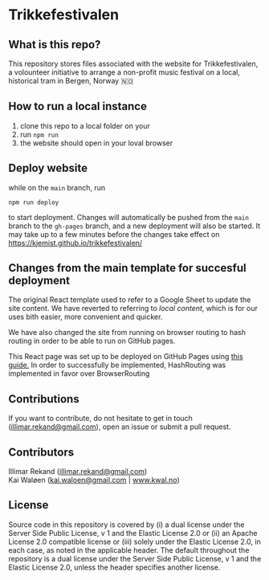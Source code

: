 # Trikkefestivalen

## What is this repo?
This repository stores files associated with the website for Trikkefestivalen, a volounteer initiative to arrange a non-profit music festival on a local, historical tram in Bergen, Norway :norway:


## How to run a local instance

1. clone this repo to a local folder on your 
2. run `npm run`
3. the website should open in your loval browser

## Deploy website

while on the `main` branch, run 

`npm run deploy`

to start deployment. Changes will automatically be pushed from the `main` branch to the `gh-pages` branch, and a new deployment will also be started. It may take up to a few minutes before the changes take effect on https://kjemist.github.io/trikkefestivalen/ 

## Changes from the main template for succesful deployment

The original React template used to refer to a Google Sheet to update the site content. We have reverted to referring to *local content*, which is for our uses bith easier, more convenient and quicker. 

We have also changed the site from running on browser routing to hash routing in order to be able to run on GitHub pages.

This React page was set up to be deployed on GitHub Pages using [this guide.](https://github.com/gitname/react-gh-pages) In order to successfully be implemented, HashRouting was implemented in favor over BrowserRouting

## Contributions

If you want to contribute, do not hesitate to get in touch (illimar.rekand@gmail.com), open an issue or submit a pull request.

## Contributors

Illimar Rekand (illimar.rekand@gmail.com) \
Kai Waløen (kai.waloen@gmail.com | www.kwal.no)

## License

Source code in this repository is covered by (i) a dual license under the Server
Side Public License, v 1 and the Elastic License 2.0 or (ii) an Apache License
2.0 compatible license or (iii) solely under the Elastic License 2.0, in each
case, as noted in the applicable header. The default throughout the repository
is a dual license under the Server Side Public License, v 1 and the Elastic
License 2.0, unless the header specifies another license.
